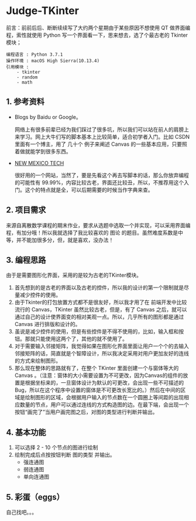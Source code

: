 # Judge-TKinter

前言：前前后后、断断续续写了大约两个星期由于某些原因不想使用 QT 做界面编程，索性就使用 Python 写一个界面看一下，思来想去，选了个最古老的 Tkinter 模块；

```enviroment
编程语言 : Python 3.7.1
操作环境 : macOS High Sierra(10.13.4)
引用模块 : 
	- tkinter
	- random
	- math
```

## 1. 参考资料

- Blogs by Baidu or Google。

  ​	网络上有很多前辈已经为我们踩过了很多坑，所以我们可以站在前人的肩膀上来学习。网上大牛们写的脚本基本上比较简单，适合初学者入门。比如 CSDN 里面有一个博主，用了 几十个 例子来阐述 Canvas 的一些基本应用，只要照着做就能学到很多东西。

- [NEW MEXICO TECH](http://infohost.nmt.edu/tcc/help/pubs/tkinter/web/index.html)

  ​	很好用的一个网站，当然了，要是先看这个再去写脚本的话，那么你放弃编程的可能性有 99.99%，内容比较古老，界面还比较丑，所以，不推荐用这个入门。这个的特点就是全，可以后期需要的时候当作字典来查。

## 2. 项目需求

​	来源自离散数学课程的期末作业，要求从选题中选取一个并实现，可以采用界面编程，有加分哦！所以我就选择了我比较喜欢的 图论 的题目。虽然难度系数是中等，并不能加很多分，但，就是喜欢，没办法！

## 3. 编程思路

由于是需要图形化界面，采用的是较为古老的TKinter模块。

1. 首先想到的是古老的界面以及古老的控件，所以我的设计的第一个限制就是尽量减少控件的使用。
2. 由于Tkinter的打包放置方式都不是很友好，所以我才用了在 前端开发中比较流行的 Canvas，TKinter 虽然比较古老，但是，有了 Canvas 之后，就可以通过自己的设计使界面变的相对美观一点。所以，几乎所有的图形都是通过 Canvas 进行排版和设计的。
3. 虽说是减少控件的使用，但是有些控件是不得不使用的，比如，输入框和按钮。那就只能使用这两个了，其他的就不使用了。
4. 对于需要输入邻接矩阵，我觉得如果在图形化界面里面让用户一个个的去输入邻接矩阵的话，简直就是个智障设计，所以我决定采用对用户更加友好的连线的方式来绘制图形。
5. 那么现在整体的思路就有了，在整个 TKinter 里面创建一个与窗体等大的 Canvas 。（注意：窗体的大小需要设置为不可更改，因为Canvas的组件的放置是根据坐标来的，一旦窗体设计为默认的可更改，会出现一些不可描述的Bug，所以在这个程序中设置的窗体是不可更改长宽比的。）然后在中间的区域是绘制图形的区域，会根据用户输入的节点数在一个圆圈上等间距的出现相应数量的节点，用户可以通过连线的方式构造图的边。在最下端，会出现一个按钮“画完了”当用户画完图之后，对图的类型进行判断并输出。

## 4. 基本功能

1. 可以选择 2 - 10 个节点的图进行绘制
2. 绘制完成后点按按钮判断 图的类型 并输出。
    - 强连通图
    - 弱连通图
    - 单向连通图

## 5. 彩蛋（eggs）

自己找吧。。。

